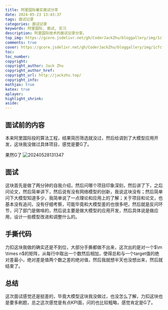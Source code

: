 ```yaml
---
title: 阿里国际暑实面试分享
date: 2024-05-23 13:43:37
tags: 面试记录
categories: 面试记录
keywords: 阿里国际, 面试, 实习
description: 阿里国际技术的面试记录分享。
top_img: https://gcore.jsdelivr.net/gh/CoderJackZhu/bloggallery/img/1cfcf9e2b6691718b5bc070c3b7f222b.jpeg
comments: true
cover: https://gcore.jsdelivr.net/gh/CoderJackZhu/bloggallery/img/1cfcf9e2b6691718b5bc070c3b7f222b.jpeg
toc:
toc_number:
copyright:
copyright_author: Jack Zhu
copyright_author_href: 
copyright_url: http://jackzhu.top/
copyright_info: 
mathjax: true
katex: true
aplayer: 
highlight_shrink: 
aside: 
---
```


## 面试前的内容

本来阿里国际投的算法工程，结果简历筛选就没过，然后给调到了大模型应用开发，这块我没做过具体项目，感觉是要G了。

果然G了
![20240528131347](https://gcore.jsdelivr.net/gh/CoderJackZhu/bloggallery/img/20240528131347.png)

## 面试

这块首先是做了两分钟的自我介绍，然后问哪个项目印象深刻，然后讲了下，之后问论文，然后简单讲下，然后说有没有网络模型的创新，我说这块没有；然后简单问下大模型知道多少，我简单说了一点理论和应用上的了解；关于项目和论文，也基本没有追问，没有仔细考察，可能毕竟和大模型差的也很多吧，然后就是反问环节，问了部门是做啥的，然后说主要是做大模型的应用开发，然后具体说是做应用，设计一些模型改进和调整什么的。

## 手撕代码

力扣这块我做的确实还是不到位，大部分手撕都做不出来，这次出的是对一个$\m \times n$的矩阵，从每行中取出一个数然后相加，使得总和与一个target值的绝对差最小，绝对差是值两个数之差的绝对值，然后我就想半天也没想出来，然后就结束了。

## 总结

这次面试感觉还是挺差的，毕竟大模型这块我没做过，也没怎么了解，力扣这块也是要多刷题，总之这次感觉是有点KPI面，问的也比较粗略，感觉肯定是G了。
